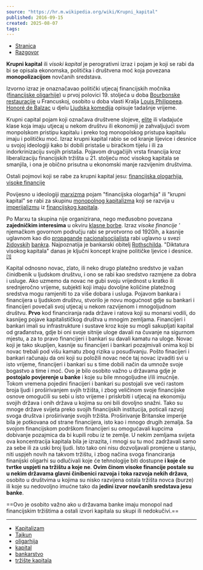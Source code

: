 ```yaml
---
source: "https://hr.m.wikipedia.org/wiki/Krupni_kapital"
published: 2016-09-15
created: 2025-08-07
tags:
---
```

- [Stranica](https://hr.m.wikipedia.org/wiki/Krupni_kapital)
- [Razgovor](https://hr.m.wikipedia.org/w/index.php?title=Razgovor:Krupni_kapital&action=edit&redlink=1)

**Krupni kapital** ili *visoki kapital* je perogrativni izraz i pojam je koji se rabi da bi se opisala ekonomska, politička i društvena moć koja povezana **monopolizacijom** novčanih sredstava.

Izvorno izraz je onaznačavao politički utjecaj financijskih močnika ([financijske oligarhije](https://hr.m.wikipedia.org/w/index.php?title=Financijska_oligarhija&action=edit&redlink=1 "Financijska oligarhija (stranica ne postoji)")) u prvoj polovici 19. stoljeća u doba [Bourbonske restauracije](https://hr.m.wikipedia.org/w/index.php?title=Bourbonska_restauracija&action=edit&redlink=1 "Bourbonska restauracija (stranica ne postoji)") u Francuskoj, osobito u doba vlasti Kralja [Louis Philippeea](https://hr.m.wikipedia.org/wiki/Luj_Filip,_kralj_Francuza "Luj Filip, kralj Francuza"). [Honoré de Balzac](https://hr.m.wikipedia.org/wiki/Honor%C3%A9_de_Balzac "Honoré de Balzac") u djelu [Ljudska komedija](https://hr.m.wikipedia.org/w/index.php?title=Ljudska_komedija&action=edit&redlink=1 "Ljudska komedija (stranica ne postoji)") opisuje tadašnje vrijeme.

Krupni capital pojam koji označava društvene slojeve, [elite](https://hr.m.wikipedia.org/wiki/Elita "Elita") ili vladajuće klase koja imaju utjecaj u nekom društvu ili ekonomiji je zahvaljujući svom monpolskom pristipu kapitalu i preko tog monopolskog pristupa kapitalu imaju i političku moć. Izraz krupni kapital rabio se od kranje lijevice i desnice u svojoj ideologiji kako bi dobili pristaše u biračkom tijelu i ili za indorkrinizaciju svojih pristaša. Pojavom drugačijih vrsta financija kroz liberalizaciju financijskih tržišta u 21. stoljeću moć visokog kapitala se smanjila, i ona je obično prisutna u ekonomski manje razvijenim društvima.

Ostali pojmovi koji se rabe za krupni kapital jesu: [financijska ologarhija](https://hr.m.wikipedia.org/w/index.php?title=Financijska_ologarhija&action=edit&redlink=1 "Financijska ologarhija (stranica ne postoji)"), [visoke financije](https://hr.m.wikipedia.org/w/index.php?title=Visoke_financije&action=edit&redlink=1 "Visoke financije (stranica ne postoji)")
  

Povijesno u ideologiji [marxizma](https://hr.m.wikipedia.org/wiki/Marksizam "Marksizam") pojam "financijska ologarhija" ili "krupni kapital" se rabi za skupinu [monopolnog kapitalizma](https://hr.m.wikipedia.org/w/index.php?title=Monopolni_kapitalizam&action=edit&redlink=1 "Monopolni kapitalizam (stranica ne postoji)") koji se razvija u [imperijalizmu](https://hr.m.wikipedia.org/wiki/Imperijalizam "Imperijalizam") iz [financijskog kapitala](https://hr.m.wikipedia.org/wiki/Financijski_kapital "Financijski kapital"). 

Po Marxu ta skupina nije organizirana, nego međusobno povezana **zajedničkim interesima** u okviru [klasne borbe](https://hr.m.wikipedia.org/wiki/Klasna_borba "Klasna borba"). Izraz *visoke financije '* njemačkom govornom području rabi se prvotvorno od 1920ih, a kasnije uglavnom kao dio [propagande](https://hr.m.wikipedia.org/wiki/Propaganda "Propaganda") [nacionalsocijalista](https://hr.m.wikipedia.org/wiki/Nacionalsocijalizam "Nacionalsocijalizam") rabi uglavno u svezi [židovskih](https://hr.m.wikipedia.org/wiki/%C5%BDidovi "Židovi") [bankra](https://hr.m.wikipedia.org/wiki/Bank "Bank"). Najpoznatija je bankarski obitelj [Rothschilda](https://hr.m.wikipedia.org/wiki/Rothschild "Rothschild"). "Diktatura visokog kapitala" danas je ključni koncept krajne političke ljevice i desnice.<sup><a href="https://hr.m.wikipedia.org/wiki/#cite_note-1"><span>[</span>1<span>]</span></a></sup>

Kapital odnosno novac, zlato, ili neko drugo platežno sredstvo je važan činidbenik u ljudskom društvu, i ono se rabi kao sredstvo razmjene za dobra i usluge. Ako uzmemo da novac ne gubi svoju vrijednost u kratko ili srednjeročno vrijeme, subjekti koji imaju dovoljne količine platežnog sredstva mogu ramjeniti to za više dobara i usluga. Pojavom bankara i financijera u ljudskom društvu, stvorilo je novu mogućnost gdje su bankari i financijeri povećali svoj utjecaj u nekom razvijenom i mnogoljudnom društvu. 
**Prvo** kod financiranja rada države i ratova koji su monarsi vodili, do kasnijeg pojave kapitalističkog društva u mnogim zemljama. Financijeri i bankari imali su infrastrukture i sustave kroz koje su mogli sakupljati kapital od građanstva, gdje bi oni svoje sitnije uloge davali na čuvanje na sigurnom mjestu, a za to pravo financijeri i bankari su davali kamatu na uloge. Novac koji je tako skupljen, kasnije su financijeri i bankari pozajmivali onima koji bi novac trebali pod višu kamatu zbog rizika u posuđivanju. Pošto finacijeri i bankari računaju da oni koji su položili novac neće taj novac izvaditi svi u isto vrijeme, financijeri i bankari su s time dobili način da umnože svoje bogastvo a time i moć. Ovo je bilo osobito važno u državama gdje je **postojalo povjerenje u banke** i koje su bile mnogoljudne i/ili imućnije.
Tokom vremena pojedini finacijeri i bankari su postojali sve veći rastom broja ljudi i proširivanjem svjih tržišta, i zbog veličinom svoje financijske osnove omogućili su sebi u isto vrijeme i priskrbiti i utjecaj na ekonomiju svojih država i onih država u kojima su oni bili dovoljno snažni. Tako su mnoge države svijeta preko svojih financijskih institucija, poticali razvoj svoga društva i proširivanje svojih tržišta. Proširivanje Britanske imperije bila je potkovana od strane financijera, isto kao i mnogo drugih zemalja. Sa svojom financijskom podrškom financijeri su omogućavali kupcima dobivanje pozajmica da bi kupili robu iz te zemlje. U nekim zemljama svijeta ova koncentracija kapitala bila je izrazita, i mnogi su tu moć zadržavali samo za sebe ili za uski broj ljudi. Isto tako oni nisu dozvoljavali promjene u stanju, niti uspjeh novih na takvom tržištu, i zbog načina svoga financiranja finanijski oligarhi su odlučivali koje će tehnologije biti dostupne **i koje će tvrtke uspjeti na tržištu a koje ne**. 
**Ovim činom visoke financije postale su u nekim državama glavni činibenici razvoja i toka razvoja nekih država**, osobito u društvima u kojima su nisko razvijena ostala tržišta novca (burze) ili koje su nedovoljno imućne tako da **jedini izvor novčanih sredstava jesu banke**. 

==Ovo je osobito važno ako u državama banke imaju monopol nad financijskim tržištima a ostali izvori kapitala su skupi ili nedokučivi.==

___

- [Kapitalizam](https://hr.m.wikipedia.org/wiki/Kapitalizam "Kapitalizam")
- [Tajkun](https://hr.m.wikipedia.org/wiki/Tajkun "Tajkun")
- [oligarhija](https://hr.m.wikipedia.org/wiki/Oligarhija "Oligarhija")
- [kapital](https://hr.m.wikipedia.org/wiki/Kapital "Kapital")
- [bankarstvo](https://hr.m.wikipedia.org/wiki/Bankarstvo "Bankarstvo")
- [tržište kapitala](https://hr.m.wikipedia.org/wiki/Tr%C5%BEi%C5%A1te_kapitala "Tržište kapitala")